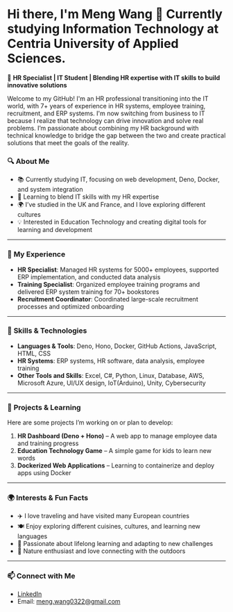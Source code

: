 # Hi there, I'm Meng Wang 👋 Currently studying Information Technology at Centria University of Applied Sciences.
🚀 **HR Specialist | IT Student | Blending HR expertise with IT skills to build innovative solutions**  

Welcome to my GitHub! I'm an HR professional transitioning into the IT world, with 7+ years of experience in HR systems, employee training, recruitment, and ERP systems. I'm now switching from business to IT because I realize that technology can drive innovation and solve real problems. I’m passionate about combining my HR background with technical knowledge to bridge the gap between the two and create practical solutions that meet the goals of the reality.


### 🔍 **About Me**
- 📚 Currently studying IT, focusing on web development, Deno, Docker, and system integration  
- 🌱 Learning to blend IT skills with my HR expertise  
- 🌍 I’ve studied in the UK and France, and I love exploring different cultures  
- 💡 Interested in Education Technology and creating digital tools for learning and development  

---

### 💼 **My Experience**  
- **HR Specialist**: Managed HR systems for 5000+ employees, supported ERP implementation, and conducted data analysis  
- **Training Specialist**: Organized employee training programs and delivered ERP system training for 70+ bookstores
- **Recruitment Coordinator**: Coordinated large-scale recruitment processes and optimized onboarding  

---

### 🔧 **Skills & Technologies**  
- **Languages & Tools**: Deno, Hono, Docker, GitHub Actions, JavaScript, HTML, CSS  
- **HR Systems**: ERP systems, HR software, data analysis, employee training  
- **Other Tools and Skills**: Excel, C#, Python, Linux, Database, AWS, Microsoft Azure, UI/UX design, IoT(Arduino), Unity, Cybersecurity

---

### 🌱 **Projects & Learning**  
Here are some projects I’m working on or plan to develop:  
1. **HR Dashboard (Deno + Hono)** – A web app to manage employee data and training progress  
2. **Education Technology Game** – A simple game for kids to learn new words  
3. **Dockerized Web Applications** – Learning to containerize and deploy apps using Docker  

---

### 🌍 **Interests & Fun Facts**  
- ✈️ I love traveling and have visited many European countries  
- 🍽️ Enjoy exploring different cuisines, cultures, and learning new languages
- 📖 Passionate about lifelong learning and adapting to new challenges  
- 🌿 Nature enthusiast and love connecting with the outdoors  

---

### 📫 **Connect with Me**  
- [LinkedIn](https://www.linkedin.com/in/meng-wang-161613132/?locale=en_US)  
- Email: meng.wang0322@gmail.com  


